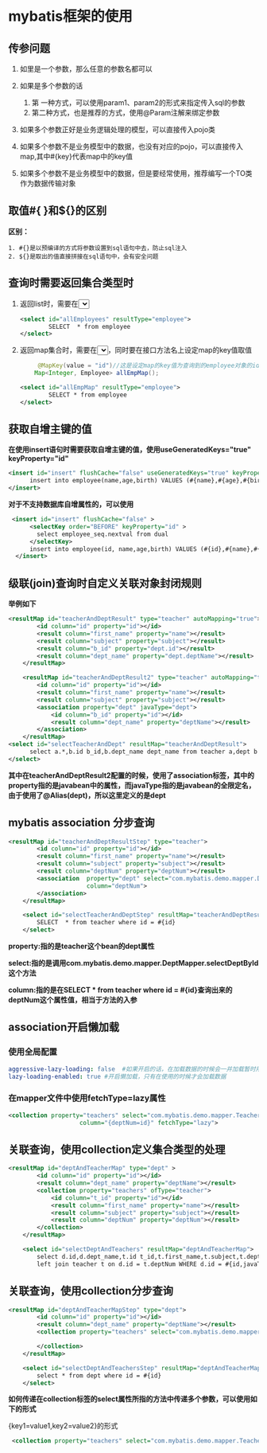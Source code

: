 # mybatis框架的使用

## 传参问题

1. 如里是一个参数，那么任意的参数名都可以
2. 如果是多个参数的话
   1. 第 一种方式，可以使用param1、param2的形式来指定传入sql的参数
   2. 第二种方式，也是推荐的方式，使用@Param注解来绑定参数 

3. 如果多个参数正好是业务逻辑处理的模型，可以直接传入pojo类
4. 如果多个参数不是业务模型中的数据，也没有对应的pojo，可以直接传入map,其中#{key}代表map中的key值
5. 如果多个参数不是业务模型中的数据，但是要经常使用，推荐编写一个TO类作为数据传输对象

## 取值#{ }和${}的区别

**区别：**

	1. #{}是以预编译的方式将参数设置到sql语句中去，防止sql注入
 	2. ${}是取出的值直接拼接在sql语句中，会有安全问题

## 查询时需要返回集合类型时

1. 返回list时，需要在<select id="###" resultType="设定集合类中的包装类"></select>

   ```xml
   <select id="allEmployees" resultType="employee">
           SELECT  * from employee
   </select>
   ```

2. 返回map集合时，需要在<select id="###" resultType="设定集合类中的包装类"></select>，同时要在接口方法名上设定map的key值取值

   ```java
    	@MapKey(value = "id")//这是设定map的key值为查询到的employee对象的id属性值
       Map<Integer, Employee> allEmpMap();
   ```

   ```xml
   <select id="allEmpMap" resultType="employee">
           SELECT * from employee
   </select>
   ```

## 获取自增主键的值 

**在使用insert语句时需要获取自增主键的值，使用useGeneratedKeys="true" keyProperty="id"**

```xml
<insert id="insert" flushCache="false" useGeneratedKeys="true" keyProperty="id">
      insert into employee(name,age,birth) VALUES (#{name},#{age},#{birth})
</insert>
```

**对于不支持数据库自增属性的，可以使用<selectKey></selectKey>**

```xml
 <insert id="insert" flushCache="false" >
      <selectKey order="BEFORE" keyProperty="id" >
        select employee_seq.nextval from dual
      </selectKey>
      insert into employee(id, name,age,birth) VALUES (#{id},#{name},#{age},#			  {birth})
  </insert>
```

## 级联(join)查询时自定义关联对象封闭规则

**举例如下**

```xml
<resultMap id="teacherAndDeptResult" type="teacher" autoMapping="true">
        <id column="id" property="id"></id>
        <result column="first_name" property="name"></result>
        <result column="subject" property="subject"></result>
        <result column="b_id" property="dept.id"></result>
        <result column="dept_name" property="dept.deptName"></result>
    </resultMap>

    <resultMap id="teacherAndDeptResult2" type="teacher" autoMapping="true">
        <id column="id" property="id"></id>
        <result column="first_name" property="name"></result>
        <result column="subject" property="subject"></result>
        <association property="dept" javaType="dept">
            <id column="b_id" property="id"></id>
            <result column="dept_name" property="deptName"></result>
        </association>
    </resultMap>
<select id="selectTeacherAndDept" resultMap="teacherAndDeptResult">
      select a.*,b.id b_id,b.dept_name dept_name from teacher a,dept b where        a.deptNum=b.id and b.id= #{id};
</select>
```

**其中在teacherAndDeptResult2配置的时候，使用了association标签，其中的property指的是javabean中的属性，而javaType指的是javabean的全限定名，由于使用了@Alias(dept)，所以这里定义的是dept**

## mybatis association 分步查询

```xml
<resultMap id="teacherAndDeptResultStep" type="teacher">
        <id column="id" property="id"></id>
        <result column="first_name" property="name"></result>
        <result column="subject" property="subject"></result>
        <result column="deptNum" property="deptNum"></result>
        <association  property="dept" select="com.mybatis.demo.mapper.DeptMapper.selectDeptById"
                      column="deptNum">
        </association>
    </resultMap>

    <select id="selectTeacherAndDeptStep" resultMap="teacherAndDeptResultStep">
        SELECT  * from teacher where id = #{id}
    </select>
```

**property:指的是teacher这个bean的dept属性**

**select:指的是调用com.mybatis.demo.mapper.DeptMapper.selectDeptById这个方法**

**column:指的是在SELECT  * from teacher where id = #{id}查询出来的deptNum这个属性值，相当于方法的入参**

## association开启懒加载

### 使用全局配置

```yml
aggressive-lazy-loading: false  #如果开启的话，在加载数据的时候会一并加载暂时用不到的数据
lazy-loading-enabled: true #开启懒加载，只有在使用的时候才会加载数据
```

### 在mapper文件中使用fetchType=lazy属性

```xml
<collection property="teachers" select="com.mybatis.demo.mapper.TeacherMapper.selectTeacherByDeptNum" 
                    column="{deptNum=id}" fetchType="lazy">
```



## 关联查询，使用collection定义集合类型的处理

```xml
<resultMap id="deptAndTeacherMap" type="dept" >
        <id column="id" property="id"></id>
        <result column="dept_name" property="deptName"></result>
        <collection property="teachers" ofType="teacher">
            <id column="t_id" property="id"></id>
            <result column="first_name" property="name"></result>
            <result column="subject" property="subject"></result>
            <result column="deptNum" property="deptNum"></result>
        </collection>
    </resultMap>

    <select id="selectDeptAndTeachers" resultMap="deptAndTeacherMap">
        select d.id,d.dept_name,t.id t_id,t.first_name,t.subject,t.deptNum from dept d
        left join teacher t on d.id = t.deptNum WHERE d.id = #{id,javaType=Integer,jdbcType=TINYINT}
```

## 关联查询，使用collection分步查询

```xml
<resultMap id="deptAndTeacherMapStep" type="dept">
        <id column="id" property="id"></id>
        <result column="dept_name" property="deptName"></result>
        <collection property="teachers" select="com.mybatis.demo.mapper.TeacherMapper.selectTeacherByDeptNum" column="id" >

        </collection>
    </resultMap>

    <select id="selectDeptAndTeachersStep" resultMap="deptAndTeacherMapStep">
        select * from dept where id = #{id}
    </select>
```

**如何传递在collection标签的select属性所指的方法中传递多个参数，可以使用如下的形式**

{key1=value1,key2=value2}的形式

```xml
 <collection property="teachers" select="com.mybatis.demo.mapper.TeacherMapper.selectTeacherByDeptNum" column="{deptNum=id}" >
```

